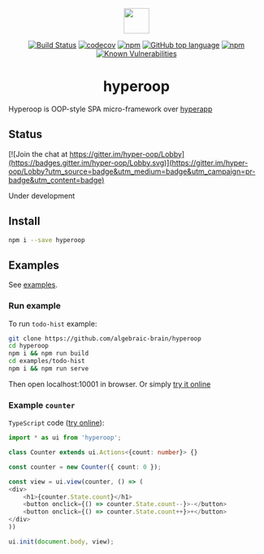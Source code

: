 <p align="center"><img width=50 src="https://github.com/algebraic-brain/hyperoop/blob/master/logo.png?raw=true"/></p>

<p align="center">
<a href="https://travis-ci.org/algebraic-brain/hyperoop"><img src="https://travis-ci.org/algebraic-brain/hyperoop.svg?branch=master" alt="Build Status"></a>
<a href="https://codecov.io/gh/algebraic-brain/hyperoop"><img src="https://codecov.io/gh/algebraic-brain/hyperoop/branch/master/graph/badge.svg" alt="codecov"/></a>
<a href="https://www.npmjs.com/package/hyperoop"><img src="https://img.shields.io/npm/v/hyperoop.svg" alt="npm"/></a>
<a href="https://github.com/algebraic-brain/hyperoop"><img src="https://img.shields.io/github/languages/top/algebraic-brain/hyperoop.svg" alt="GitHub top language"/></a>
<a href="https://www.npmjs.com/package/hyperoop"><img src="https://img.shields.io/npm/dt/hyperoop.svg" alt="npm"/></a>
<a href="https://snyk.io/test/npm/hyperoop"><img src="https://snyk.io/test/npm/hyperoop/badge.svg" alt="Known Vulnerabilities"/></a>
</p>

<h1 align="center">hyperoop</h1>

Hyperoop is OOP-style SPA micro-framework over [hyperapp](https://github.com/jorgebucaran/hyperapp)

## Status

[![Join the chat at https://gitter.im/hyper-oop/Lobby](https://badges.gitter.im/hyper-oop/Lobby.svg)](https://gitter.im/hyper-oop/Lobby?utm_source=badge&utm_medium=badge&utm_campaign=pr-badge&utm_content=badge)

Under development

## Install

```bash
npm i --save hyperoop
```

## Examples

See [examples](https://github.com/algebraic-brain/hyperoop/tree/master/examples).

### Run example

To run `todo-hist` example:

```bash
git clone https://github.com/algebraic-brain/hyperoop
cd hyperoop
npm i && npm run build
cd examples/todo-hist
npm i && npm run serve
```

Then open localhost:10001 in browser. Or simply [try it online](https://codepen.io/algebrain/pen/GwZWLg)

### Example `counter`

`TypeScript` code ([try online](https://codepen.io/algebrain/pen/OaNgMv)):

```typescript
import * as ui from 'hyperoop';

class Counter extends ui.Actions<{count: number}> {}

const counter = new Counter({ count: 0 });

const view = ui.view(counter, () => (
<div>
    <h1>{counter.State.count}</h1>
    <button onclick={() => counter.State.count--}>-</button>
    <button onclick={() => counter.State.count++}>+</button>
</div>
))

ui.init(document.body, view);
```
